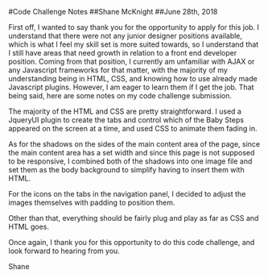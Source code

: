 #Code Challenge Notes
##Shane McKnight
##June 28th, 2018

First off, I wanted to say thank you for the opportunity to apply for this job.  I understand that there were not any junior designer positions available, which is what I feel my skill set is more suited towards, so I understand that I still have areas that need growth in relation to a front end developer position.  Coming from that position, I currently am unfamiliar with AJAX or any Javascript frameworks for that matter, with the majority of my understanding being in HTML, CSS, and knowing how to use already made Javascript plugins.  However, I am eager to learn them if I get the job.  That being said, here are some notes on my code challenge submission.

The majority of the HTML and CSS are pretty straightforward.  I used a JqueryUI plugin to create the tabs and control which of the Baby Steps appeared on the screen at a time, and used CSS to animate them fading in.  

As for the shadows on the sides of the main content area of the page, since the main content area has a set width and since this page is not supposed to be responsive, I combined both of the shadows into one image file and set them as the body background to simplify having to insert them with HTML.

For the icons on the tabs in the navigation panel, I decided to adjust the images themselves with padding to position them.  

Other than that, everything should be fairly plug and play as far as CSS and HTML goes.

Once again, I thank you for this opportunity to do this code challenge, and look forward to hearing from you.

Shane
